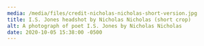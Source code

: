 ```yaml
---
media: /media/files/credit-nicholas-nicholas-short-version.jpg
title: I.S. Jones headshot by Nicholas Nicholas (short crop)
alt: A photograph of poet I.S. Jones by Nicholas Nicholas
date: 2020-10-05 15:38:00 -0500
---
```

